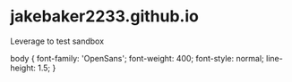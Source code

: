 # jakebaker2233.github.io
Leverage to test sandbox

body {
  font-family: 'OpenSans';
  font-weight: 400;
  font-style: normal;
  line-height: 1.5;
}
